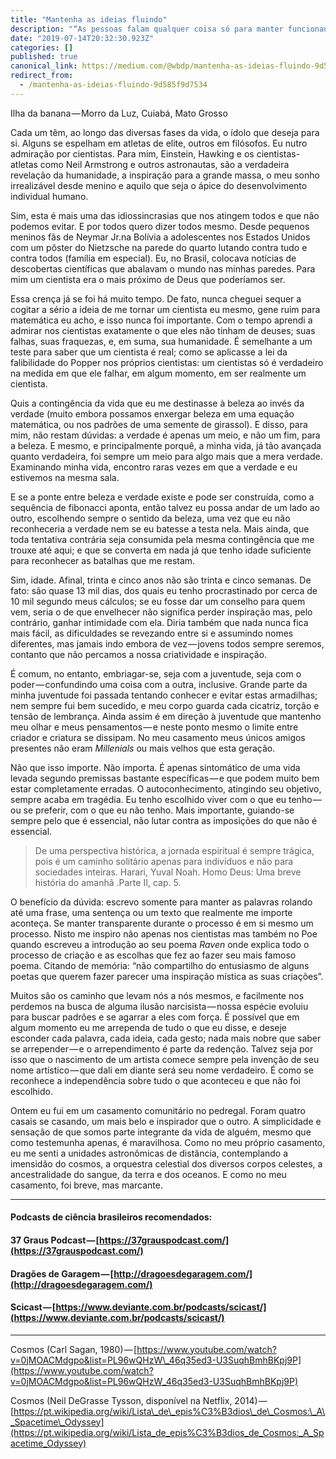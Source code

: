 ```yaml
---
title: "Mantenha as ideias fluindo"
description: "“As pessoas falam qualquer coisa só para manter funcionando as cordas vocais, assim elas estarão prontas para quando realmente tiverem…"
date: "2019-07-14T20:32:30.923Z"
categories: []
published: true
canonical_link: https://medium.com/@wbdp/mantenha-as-ideias-fluindo-9d585f9d7534
redirect_from:
  - /mantenha-as-ideias-fluindo-9d585f9d7534
---
```


Ilha da banana — Morro da Luz, Cuiabá, Mato Grosso

Cada um têm, ao longo das diversas fases da vida, o ídolo que deseja para si. Alguns se espelham em atletas de elite, outros em filósofos. Eu nutro admiração por cientistas. Para mim, Einstein, Hawking e os cientistas-atletas como Neil Armstrong e outros astronautas, são a verdadeira revelação da humanidade, a inspiração para a grande massa, o meu sonho irrealizável desde menino e aquilo que seja o ápice do desenvolvimento individual humano.

Sim, esta é mais uma das idiossincrasias que nos atingem todos e que não podemos evitar. E por todos quero dizer todos mesmo. Desde pequenos meninos fãs de Neymar Jr.na Bolívia a adolescentes nos Estados Unidos com um pôster do Nietzsche na parede do quarto lutando contra tudo e contra todos (família em especial). Eu, no Brasil, colocava notícias de descobertas científicas que abalavam o mundo nas minhas paredes. Para mim um cientista era o mais próximo de Deus que poderíamos ser.

Essa crença já se foi há muito tempo. De fato, nunca cheguei sequer a cogitar a sério a ideia de me tornar um cientista eu mesmo, gene ruim para matemática eu acho, e isso nunca foi importante. Com o tempo aprendi a admirar nos cientistas exatamente o que eles não tinham de deuses; suas falhas, suas fraquezas, e, em suma, sua humanidade. É semelhante a um teste para saber que um cientista é real; como se aplicasse a lei da falibilidade do Popper nos próprios cientistas: um cientistas só é verdadeiro na medida em que ele falhar, em algum momento, em ser realmente um cientista.

Quis a contingência da vida que eu me destinasse à beleza ao invés da verdade (muito embora possamos enxergar beleza em uma equação matemática, ou nos padrões de uma semente de girassol). E disso, para mim, não restam dúvidas: a verdade é apenas um meio, e não um fim, para a beleza. E mesmo, e principalmente porquê, a minha vida, já tão avançada quanto verdadeira, foi sempre um meio para algo mais que a mera verdade. Examinando minha vida, encontro raras vezes em que a verdade e eu estivemos na mesma sala.

E se a ponte entre beleza e verdade existe e pode ser construída, como a sequência de fibonacci aponta, então talvez eu possa andar de um lado ao outro, escolhendo sempre o sentido da beleza, uma vez que eu não reconheceria a verdade nem se eu batesse a testa nela. Mais ainda, que toda tentativa contrária seja consumida pela mesma contingência que me trouxe até aqui; e que se converta em nada já que tenho idade suficiente para reconhecer as batalhas que me restam.

Sim, idade. Afinal, trinta e cinco anos não são trinta e cinco semanas. De fato: são quase 13 mil dias, dos quais eu tenho procrastinado por cerca de 10 mil segundo meus cálculos; se eu fosse dar um conselho para quem vem, seria o de que envelhecer não significa perder inspiração mas, pelo contrário, ganhar intimidade com ela. Diria também que nada nunca fica mais fácil, as dificuldades se revezando entre si e assumindo nomes diferentes, mas jamais indo embora de vez — jovens todos sempre seremos, contanto que não percamos a nossa criatividade e inspiração.

É comum, no entanto, embriagar-se, seja com a juventude, seja com o poder — confundindo uma coisa com a outra, inclusive. Grande parte da minha juventude foi passada tentando conhecer e evitar estas armadilhas; nem sempre fui bem sucedido, e meu corpo guarda cada cicatriz, torção e tensão de lembrança. Ainda assim é em direção à juventude que mantenho meu olhar e meus pensamentos — e neste ponto mesmo o limite entre criador e criatura se dissipam. No meu casamento meus únicos amigos presentes não eram _Millenials_ ou mais velhos que esta geração.



Não que isso importe. Não importa. É apenas sintomático de uma vida levada segundo premissas bastante específicas — e que podem muito bem estar completamente erradas. O autoconhecimento, atingindo seu objetivo, sempre acaba em tragédia. Eu tenho escolhido viver com o que eu tenho — ou se preferir, com o que eu não tenho. Mais importante, guiando-se sempre pelo que é essencial, não lutar contra as imposições do que não é essencial.

> De uma perspectiva histórica, a jornada espiritual é sempre trágica, pois é um caminho solitário apenas para indivíduos e não para sociedades inteiras. Harari, Yuval Noah. Homo Deus: Uma breve história do amanhã .Parte II, cap. 5.

O benefício da dúvida: escrevo somente para manter as palavras rolando até uma frase, uma sentença ou um texto que realmente me importe aconteça. Se manter transparente durante o processo é em si mesmo um processo. Nisto me inspiro não apenas nos cientistas mas também no Poe quando escreveu a introdução ao seu poema _Raven_ onde explica todo o processo de criação e as escolhas que fez ao fazer seu mais famoso poema. Citando de memória: “não compartilho do entusiasmo de alguns poetas que querem fazer parecer uma inspiração mística as suas criações”.

Muitos são os caminho que levam nós a nós mesmos, e facilmente nos perdemos na busca de alguma ilusão narcisista — nossa espécie evoluiu para buscar padrões e se agarrar a eles com força. É possível que em algum momento eu me arrependa de tudo o que eu disse, e deseje esconder cada palavra, cada ideia, cada gesto; nada mais nobre que saber se arrepender — e o arrependimento é parte da redenção. Talvez seja por isso que o nascimento de um artista comece sempre pela invenção de seu nome artístico — que dali em diante será seu nome verdadeiro. É como se reconhece a independência sobre tudo o que aconteceu e que não foi escolhido.

Ontem eu fui em um casamento comunitário no pedregal. Foram quatro casais se casando, um mais belo e inspirador que o outro. A simplicidade e sensação de que somos parte integrante da vida de alguém, mesmo que como testemunha apenas, é maravilhosa. Como no meu próprio casamento, eu me senti a unidades astronômicas de distância, contemplando a imensidão do cosmos, a orquestra celestial dos diversos corpos celestes, a ancestralidade do sangue, da terra e dos oceanos. E como no meu casamento, foi breve, mas marcante.

---

#### Podcasts de ciência brasileiros recomendados:

#### 37 Graus Podcast — [https://37grauspodcast.com/](https://37grauspodcast.com/)

#### Dragões de Garagem — [http://dragoesdegaragem.com/](http://dragoesdegaragem.com/)

#### Scicast — [https://www.deviante.com.br/podcasts/scicast/](https://www.deviante.com.br/podcasts/scicast/)

---

Cosmos (Carl Sagan, 1980) — [https://www.youtube.com/watch?v=0jMOACMdgpo&list=PL96wQHzW\_46q35ed3-U3SuqhBmhBKpj9P](https://www.youtube.com/watch?v=0jMOACMdgpo&list=PL96wQHzW_46q35ed3-U3SuqhBmhBKpj9P)

Cosmos (Neil DeGrasse Tysson, disponível na Netflix, 2014) — [https://pt.wikipedia.org/wiki/Lista\_de\_epis%C3%B3dios\_de\_Cosmos:\_A\_Spacetime\_Odyssey](https://pt.wikipedia.org/wiki/Lista_de_epis%C3%B3dios_de_Cosmos:_A_Spacetime_Odyssey)

